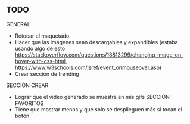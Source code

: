 ## TODO

GENERAL
* Retocar el maquetado
* Hacer que las imágenes sean descargables y expandibles (estaba usando algo de esto: https://stackoverflow.com/questions/18813299/changing-image-on-hover-with-css-html, https://www.w3schools.com/jsref/event_onmouseover.asp)
* Crear sección de trending

SECCIÓN CREAR 
* Lograr que el video generado se muestre en mis gifs
SECCIÓN FAVORITOS
* Tiene que mostrar menos y que solo se desplieguen más si tocan el botón
